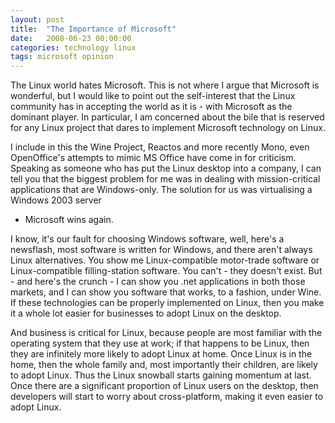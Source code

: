 ```yaml
---
layout: post
title:  "The Importance of Microsoft"
date:   2008-06-23 00:00:00
categories: technology linux
tags: microsoft opinion
---
```


The Linux world hates Microsoft.  This is not where I argue that Microsoft is
wonderful, but I would like to point out the self-interest that the Linux
community has in accepting the world as it is - with Microsoft as the dominant
player.  In particular, I am concerned about the bile that is reserved for any
Linux project that dares to implement Microsoft technology on Linux. 

I include in this the Wine Project, Reactos and more recently Mono, even
OpenOffice's attempts to mimic MS Office have come in for criticism.  Speaking
as someone who has put the Linux desktop into a company, I can tell you that
the biggest problem for me was in dealing with mission-critical applications
that are Windows-only.  The solution for us was virtualising a Windows 2003 server
- Microsoft wins again.

<!--more-->

I know, it's our fault for choosing Windows software, well, here's a newsflash,
most software is written for Windows, and there aren't always Linux
alternatives.  You show me Linux-compatible motor-trade software or
Linux-compatible filling-station software.  You can't - they doesn't exist.
But - and here's the crunch - I can show you .net applications in both those
markets, and I can show you software that works, to a fashion, under Wine.  If
these technologies can be properly implemented on Linux, then you make it a
whole lot easier for businesses to adopt Linux on the desktop.

And business is critical for Linux, because people are most familiar with the
operating system that they use at work; if that happens to be Linux, then they
are infinitely more likely to adopt Linux at home.  Once Linux is in the home,
then the whole family and, most importantly their children, are likely to adopt
Linux.  Thus the Linux snowball starts gaining momentum at last.  Once there
are a significant proportion of Linux users on the desktop, then developers
will start to worry about cross-platform, making it even easier to adopt Linux.
